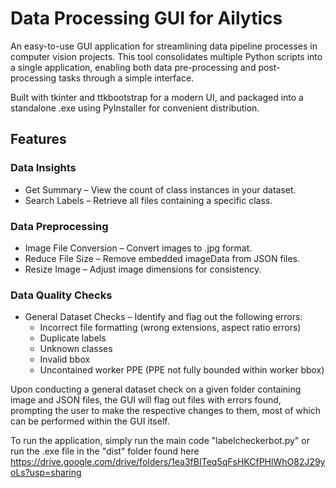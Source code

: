 # Data Processing GUI for Ailytics
An easy-to-use GUI application for streamlining data pipeline processes in computer vision projects. This tool consolidates multiple Python scripts into a single application, enabling both data pre-processing and post-processing tasks through a simple interface.

Built with tkinter and ttkbootstrap for a modern UI, and packaged into a standalone .exe using PyInstaller for convenient distribution.

## Features
### Data Insights
- Get Summary – View the count of class instances in your dataset.
- Search Labels – Retrieve all files containing a specific class.
### Data Preprocessing
- Image File Conversion  – Convert images to .jpg format.
- Reduce File Size – Remove embedded imageData from JSON files.
- Resize Image – Adjust image dimensions for consistency.
### Data Quality Checks
- General Dataset Checks – Identify and flag out the following errors:
  - Incorrect file formatting (wrong extensions, aspect ratio errors)
  - Duplicate labels
  - Unknown classes
  - Invalid bbox 
  - Uncontained worker PPE (PPE not fully bounded within worker bbox)

Upon conducting a general dataset check on a given folder containing image and JSON files, the GUI will flag out files with errors found, prompting the user to make the respective changes to them, most of which can be performed within the GUI itself.  

To run the application, simply run the main code "labelcheckerbot.py" or run the .exe file in the "dist" folder found here https://drive.google.com/drive/folders/1ea3fBITeq5qFsHKCfPHlWhO82J29yoLs?usp=sharing
